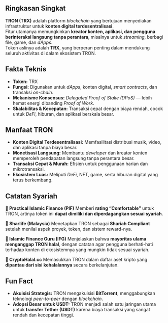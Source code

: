 ## Ringkasan Singkat  

**TRON (TRX)** adalah platform *blockchain* yang bertujuan menyediakan infrastruktur untuk **konten digital terdesentralisasi**.  
Fitur utamanya memungkinkan **kreator konten, aplikasi, dan pengguna berinteraksi langsung tanpa perantara**, misalnya untuk *streaming*, berbagi file, game, dan *dApps*.  
Token aslinya adalah **TRX**, yang berperan penting dalam mendukung seluruh aktivitas di dalam ekosistem TRON.  

## Fakta Teknis  

- **Token:** TRX  
- **Fungsi:** Digunakan untuk *dApps*, konten digital, *smart contracts*, dan transaksi *on-chain*.  
- **Mekanisme Konsensus:** *Delegated Proof of Stake (DPoS)* — lebih hemat energi dibanding *Proof of Work*.  
- **Skalabilitas & Kecepatan:** Transaksi cepat dengan biaya rendah, cocok untuk *DeFi*, hiburan, dan aplikasi berskala besar.  

## Manfaat TRON  

- **Konten Digital Terdesentralisasi:** Memfasilitasi distribusi musik, video, dan aplikasi tanpa biaya besar.  
- **Monetisasi Langsung:** Membantu *developer* dan kreator konten memperoleh pendapatan langsung tanpa perantara besar.  
- **Transaksi Cepat & Murah:** Efisien untuk penggunaan harian dan mikrotransaksi.  
- **Ekosistem Luas:** Meliputi *DeFi*, NFT, game, serta hiburan digital yang terus berkembang.  

## Catatan Syariah  

**🕌 Practical Islamic Finance (PIF)**
Memberi **rating “Comfortable”** untuk TRON, artinya token ini **dapat dimiliki dan diperdagangkan sesuai syariah**.  

**🕌 Sharlife (Malaysia)**
Menetapkan TRON sebagai **Shariah Compliant** setelah menilai aspek proyek, token, dan sistem reward-nya.  

**🕌 Islamic Finance Guru (IFG)**
Menjelaskan bahwa **mayoritas ulama menganggap TRON halal**, dengan catatan agar pengguna berhati-hati terhadap konten di ekosistemnya yang mungkin tidak sesuai syariah.  

**🕌 CryptoHalal.cc**
Memasukkan TRON dalam daftar aset kripto yang **dipantau dari sisi kehalalannya** secara berkelanjutan.  

## Fun Fact  

- **Akuisisi Strategis:** TRON mengakuisisi **BitTorrent**, menggabungkan teknologi *peer-to-peer* dengan *blockchain*.  
- **Adopsi Besar untuk USDT:** TRON menjadi salah satu jaringan utama untuk **transfer Tether (USDT)** karena biaya transaksi yang sangat rendah dan kecepatan tinggi.  
